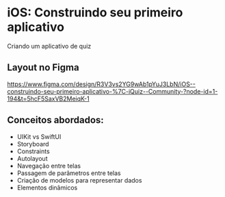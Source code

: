 # iOS: Construindo seu primeiro aplicativo

Criando um aplicativo de quiz

## Layout no Figma

https://www.figma.com/design/R3V3vs2YG9wAb1pYuJ3LbN/iOS--construindo-seu-primeiro-aplicativo-%7C-iQuiz--Community-?node-id=1-194&t=5hcF5SaxVB2MeiqK-1

## Conceitos abordados:

- UIKit vs SwiftUI
- Storyboard
- Constraints
- Autolayout
- Navegação entre telas
- Passagem de parâmetros entre telas
- Criação de modelos para representar dados
- Elementos dinâmicos
